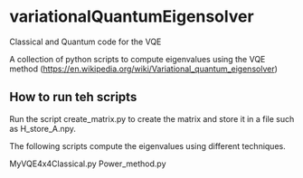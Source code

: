 # variationalQuantumEigensolver
Classical and Quantum code for the VQE

A collection of python scripts to compute eigenvalues using the VQE method
(https://en.wikipedia.org/wiki/Variational_quantum_eigensolver)

##  How to run teh scripts

Run the script create_matrix.py to create the matrix and store it
in a file such as H_store_A.npy.

The following scripts compute the eigenvalues using different
techniques.

MyVQE4x4Classical.py
Power_method.py